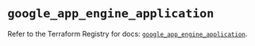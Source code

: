 # `google_app_engine_application`

Refer to the Terraform Registry for docs: [`google_app_engine_application`](https://registry.terraform.io/providers/hashicorp/google/5.27.0/docs/resources/app_engine_application).
